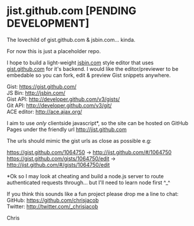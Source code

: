 # jist.github.com [PENDING DEVELOPMENT]  

The lovechild of gist.github.com & jsbin.com... kinda.

For now this is just a placeholder repo.  

I hope to build a light-weight [jsbin.com](http://jsbin.com) style editor that uses [gist.github.com](https://gist.github.com) for it's backend. I would like the editor/previewer to be embedable so you can fork, edit & preview Gist snippets anywhere.

Gist: https://gist.github.com/  
JS Bin: http://jsbin.com/  
Gist API: http://developer.github.com/v3/gists/  
Git API: http://developer.github.com/v3/git/  
ACE editor: http://ace.ajax.org/  

I aim to use *only* clientside javascript*, so the site can be hosted on GitHub Pages under the friendly url http://jist.github.com

The urls should mimic the gist urls as close as possible e.g:

https://gist.github.com/1064750 -> http://jist.github.com/#/1064750  
https://gist.github.com/gists/1064750/edit -> http://jist.github.com/#/gists/1064750/edit  

*Ok so I may look at cheating and build a node.js server to route authenticated requests through... but I'll need to learn node first ^_^

If you think this sounds like a fun project please drop me a line to chat:  
GitHub: https://github.com/chrisjacob  
Twitter: http://twitter.com/_chrisjacob  

Chris